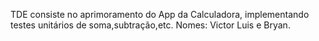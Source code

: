 TDE consiste no aprimoramento do App da Calculadora, implementando testes unitários de soma,subtração,etc. Nomes: Victor Luis e Bryan.

